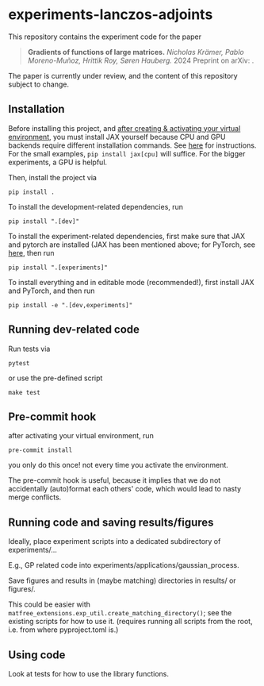 # experiments-lanczos-adjoints

This repository contains the experiment code for the paper

> **Gradients of functions of large matrices.**
> _Nicholas Krämer, Pablo Moreno-Muñoz, Hrittik Roy, Søren Hauberg._
> 2024
> Preprint on arXiv: <identifier-coming-soon>.

The paper is currently under review, and the content of this repository subject to change.


## Installation


Before installing this project,
and [after creating & activating your virtual environment](https://realpython.com/python-virtual-environments-a-primer/),
you must install JAX yourself because CPU and GPU backends require different installation commands.
See [here](https://jax.readthedocs.io/en/latest/installation.html) for instructions.
For the small examples, `pip install jax[cpu]` will suffice.
For the bigger experiments, a GPU is helpful.

Then, install the project via
```commandline
pip install .
```

To install the development-related dependencies, run
```commandline
pip install ".[dev]"
```

To install the experiment-related dependencies, first make sure
that JAX and pytorch are installed (JAX has been mentioned above;
for PyTorch, see [here](https://pytorch.org/), then run
```commandline
pip install ".[experiments]"
```


To install everything and in editable mode (recommended!),
first install JAX and PyTorch, and then run
```commandline
pip install -e ".[dev,experiments]"
```

## Running dev-related code

Run tests via
```
pytest
```
or use the pre-defined script
```commandline
make test
```

## Pre-commit hook

after activating your virtual environment, run
```commandline
pre-commit install
```
you only do this once! not every time you activate the environment.


The pre-commit hook is useful, because it implies that we do not accidentally (auto)format each others' code, which would lead to nasty merge conflicts.

## Running code and saving results/figures

Ideally, place experiment scripts into a dedicated subdirectory of experiments/...

E.g., GP related code into experiments/applications/gaussian_process.

Save figures and results in (maybe matching) directories in results/ or figures/.

This could be easier with `matfree_extensions.exp_util.create_matching_directory()`; see the existing scripts for how to use it.
(requires running all scripts from the root, i.e. from where pyproject.toml is.)


## Using code

Look at tests for how to use the library functions.
